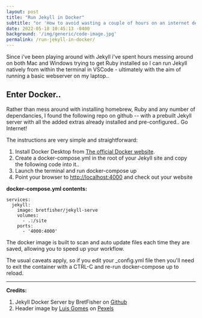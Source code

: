 ```yaml
---
layout: post
title: "Run Jekyll in Docker"
subtitle: "or 'How to avoid wasting a couple of hours on an internet deep-dive'"
date: 2022-05-18 10:45:13 -0400
background: '/img/generic/code-image.jpg'
permalink: /run-jekyll-in-docker/
---
```

Since i've been playing around with Jekyll i've spent hours messing around on both Mac and Windows trying to get Ruby installed so I can run Jekyll natively from within the terminal in VSCode - ultimately with the aim of running a basic webserver on my laptop..

## Enter Docker..

Rather than mess around with installing homebrew, Ruby and any number of dependancies, I found the following repo on github -- with a prebuilt Jekyll server with all the added extras already installed and pre-configured.. Go Internet!

The instructions are very simple and straightforward:

1. Install Docker Desktop from [The official Docker website](https://www.docker.com/products/docker-desktop/).
2. Create a docker-compose.yml in the root of your Jekyll site and copy the following code into it..
3. Launch the terminal and run docker-compose up
4. Point your browser to [http://localhost:4000](http://localhost:4000) and check out your website

**docker-compose.yml contents:**

``` docker
services:
  jekyll:
    image: bretfisher/jekyll-serve
    volumes:
      - .:/site
    ports:
      - '4000:4000'
```
The docker image is built to scan and auto update files each time they are saved, allowing you to speed up your workflow.

The usual caveats apply, so if you edit your _config.yml file then you'll need to exit the container with a CTRL-C and re-run docker-compose up to reload.

---
**Credits:**

1. Jekyll Docker Server by BretFisher on [Github](https://github.com/BretFisher/jekyll-serve)
2. Header image by [Luis Gomes](https://www.pexels.com/@luis-gomes-166706/) on [Pexels](https://www.pexels.com/photo/close-up-photo-of-programming-of-codes-546819/)

